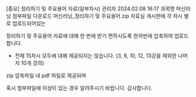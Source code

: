 [중요] 정리하기 및 주요용어 자료(일부차시)	관리자	2024.02.08 16:17
과목명	머신러닝
첨부파일 다운로드
머신러닝_정리하기 및 주요용어.zip
자료실 게시판에 각 차시 별로 업로드되어있는

정리하기 및 주요용어 자료에 대해 한 번에 받기 편하시도록 한꺼번에 압축하여 업로드합니다.

* 전체 15차시 모두에 대해 제공되지는 않습니다. (3, 6, 10, 12, 13강을 제외한 나머지 10개 강의)



zip 압축파일 내 pdf 파일로 제공되며 

혹시 첨부파일에 이상이 있는 경우 알려주시기 바랍니다. 감사합니다.